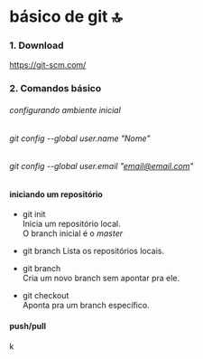 # básico de git :top:

### 1. Download
https://git-scm.com/

### 2. Comandos básico

###### configurando ambiente inicial
  ###### git config --global user.name "Nome"  
  ###### git config --global user.email "email@email.com"  


#### iniciando um repositório

* git init  
  Inicia um repositório local.  
  O branch inicial é o *master*
  
* git branch
  Lista os repositórios locais.
 
* git branch *<nome>*  
  Cria um novo branch sem apontar pra ele.
  
* git checkout *<branch>*  
  Aponta pra um branch específico.
 
#### push/pull
k
